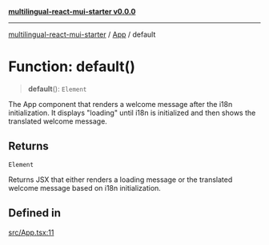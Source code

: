 [**multilingual-react-mui-starter v0.0.0**](../../README.md)

---

[multilingual-react-mui-starter](../../modules.md) / [App](../README.md) / default

# Function: default()

> **default**(): `Element`

The App component that renders a welcome message after the i18n initialization.
It displays "loading" until i18n is initialized and then shows the translated welcome message.

## Returns

`Element`

Returns JSX that either renders a loading message or the translated welcome message based on i18n initialization.

## Defined in

[src/App.tsx:11](https://github.com/mjleb/multilingual-react-mui-starter/blob/a8952bf59aef2b527f753160c05cc3112010bbf8/src/App.tsx#L11)
